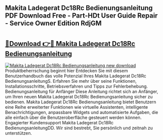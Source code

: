 ## Makita Ladegerat Dc18Rc Bedienungsanleitung PDF Download Free - Part-HDt User Guide Repair - Service Owner Edition RdjGM

# <h2><a href="http://df1kzsq.blite.top/?on=Makita+Ladegerat+Dc18Rc+Bedienungsanleitung">🔗Download 👉🔴 Makita Ladegerat Dc18Rc Bedienungsanleitung</a></h2>

[![Makita Ladegerat Dc18Rc Bedienungsanleitung new download](https://i.imgur.com/lujVjoI.png)](http://df1kzsq.blite.top/?on=Makita+Ladegerat+Dc18Rc+Bedienungsanleitung)
Produktbeherrschung beginnt hier Entdecken Sie mit diesem Benutzerhandbuch das volle Potenzial Ihres Makita Ladegerat Dc18Rc BedienungsanleitungS. Erfahren Sie mehr über seine Funktionen, Installationsschritte, Betriebsverfahren und Tipps zur Fehlerbehebung. Bedienungsanleitung für Anfänger Diese Anleitung richtet sich an Anfänger, um Ihren neuen Makita Ladegerat Dc18Rc Bedienungsanleitung sicher zu bedienen. Makita Ladegerat Dc18Rc Bedienungsanleitung bietet Benutzern eine Reihe erweiterter Funktionen wie virtuelle Assistenten, intelligente Benachrichtigungen, anpassbare Widgets und automatisierte Aufgaben, die alle einfach über die Benutzeroberfläche gesteuert werden können. Engagierter Kundensupport Makita Ladegerat Dc18Rc BedienungsanleitungDD. Wir sind bestrebt, Sie persönlich und zeitnah zu unterstützen.
